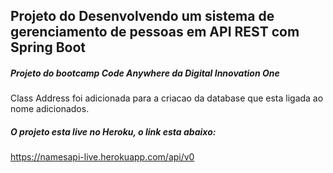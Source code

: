 ## Projeto do Desenvolvendo um sistema de gerenciamento de pessoas em API REST com Spring Boot

##### Projeto do bootcamp Code Anywhere da Digital Innovation One

Class Address foi adicionada para a criacao da database que esta ligada ao nome adicionados.

##### O projeto esta live no Heroku, o link esta abaixo:

https://namesapi-live.herokuapp.com/api/v0









